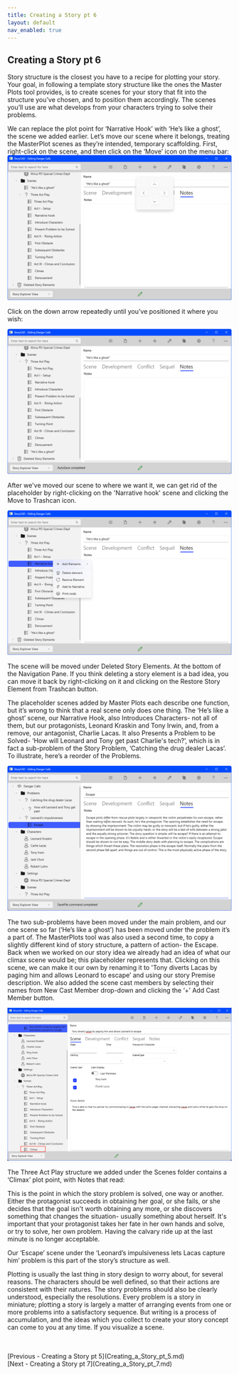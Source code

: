 ```yaml
---
title: Creating a Story pt 6
layout: default
nav_enabled: true
---
```

## Creating a Story pt 6 ##
Story structure is the closest you have to a recipe for plotting your story. Your goal, in following a template story structure like the ones the Master Plots tool provides, is to create scenes for your story that fit into the structure you’ve chosen, and to position them accordingly. The scenes you’ll use are what develops from your characters trying to solve their problems.
 
We can replace the plot point for ‘Narrative Hook’ with  ‘He’s like a ghost’, the scene we added earlier. Let’s move our scene where it belongs, treating the MasterPlot scenes as they’re intended, temporary scaffolding. First, right-click on the scene, and then click on the ‘Move’ icon on the menu bar:
![](Danger-Calls-Move-Scene.png)

Click on the down arrow repeatedly until you’ve positioned it where you wish:

![](Danger-Calls-after-Scene-Move.png)


After we've moved our scene to where we want it, we can get rid of the placeholder by right-clicking on the 'Narrative hook' scene and clicking the Move to Trashcan icon. 

![](Danger-Calls-Delete-Placeholder.png)

The scene will be moved under Deleted Story Elements. At the bottom of the Navigation Pane. If you think deleting a story element is a bad idea, you can move it back by right-clicking on it and clicking on the Restore Story Element from Trashcan button. 

The placeholder scenes added by Master Plots each describe one function, but it’s wrong to think that a real scene only does one thing. The ‘He’s like a ghost’ scene, our Narrative Hook, also Introduces Characters- not all of them, but our protagonists, Leonard Kraskin and Tony Irwin, and, from a remove, our antagonist, Charlie Lacas. It also Presents a Problem to be Solved- ‘How will Leonard and Tony get past Charlie's tech?’, which is in fact a sub-problem of the Story Problem, ‘Catching the drug dealer Lacas’.  To illustrate, here’s a reorder of the Problems.

![](Problems-and-Scenes-Reordered.png)

The two sub-problems have been moved under the main problem, and our one scene so far (‘He’s like a ghost’) has been moved under the problem it’s a part of.  The MasterPlots tool was also used a second time, to copy a slightly different kind of story structure, a pattern of action- the Escape.  Back when we worked on our story idea we already had an idea of what our climax scene  would be; this placeholder represents that. Clicking on this scene, we can make it our own by renaming it to 'Tony diverts Lacas by paging him and allows Leonard to escape’ and using our story Premise description. We also added the scene cast members by selecting their names from New Cast Member drop-down and clicking the ‘+’ Add Cast Member button.

![](Danger-Calls-Climax.png)

The Three Act Play structure we added under the Scenes folder contains a ‘Climax’ plot point, with Notes that read:

   This is the point in which the story problem is solved, one
way or another. Either the protagonist succeeds in obtaining her
goal, or she fails, or she decides that the goal isn't worth obtaining
any more, or she discovers something that changes the situation- usually
something about herself. It's important that your protagonist takes
her fate in her own hands and solve, or try to solve, her own problem.
Having the calvary ride up at the last minute is no longer acceptable.


Our ‘Escape’ scene under the ‘Leonard’s impulsiveness lets Lacas capture him’ problem is this part of the story’s structure as well. 

Plotting is usually the last thing in story design to worry about, for several reasons.  The characters should be well defined, so that their actions are consistent with their natures.  The story problems should also be clearly understood, especially the resolutions.  Every problem is a story in miniature; plotting a story is largely a matter of arranging events from one or more problems into a satisfactory sequence.  But writing is a process of accumulation, and the ideas which you collect to create your story concept can come to you at any time.  If you visualize a scene.

 <br/>
 <br/>
[Previous - Creating a Story pt 5](Creating_a_Story_pt_5.md) <br/>
[Next - Creating a Story pt 7](Creating_a_Story_pt_7.md) <br/>
